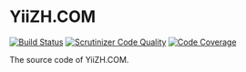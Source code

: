 # YiiZH.COM

[![Build Status](https://travis-ci.org/yiizh/yiizh.com.svg?branch=master)](https://travis-ci.org/yiizh/yiizh.com)
[![Scrutinizer Code Quality](https://scrutinizer-ci.com/g/iPaya/ipaya.cn/badges/quality-score.png)](https://scrutinizer-ci.com/g/iPaya/ipaya.cn/)
[![Code Coverage](https://scrutinizer-ci.com/g/iPaya/ipaya.cn/badges/coverage.png)](https://scrutinizer-ci.com/g/iPaya/ipaya.cn/)

The source code of YiiZH.COM.
